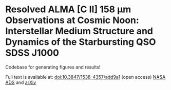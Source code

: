 # Resolved ALMA [C II] 158 μm Observations at Cosmic Noon: Interstellar Medium Structure and Dynamics of the Starbursting QSO SDSS J1000
Codebase for generating figures and results!

Full text is available at: [doi:10.3847/1538-4357/add9a1](dx.doi.org/10.3847/1538-4357/add9a1) (open access) [NASA ADS](https://ui.adsabs.harvard.edu/link_gateway/2025ApJ...987...61R/doi:10.3847/1538-4357/add9a1) and [arXiv](https://arxiv.org/abs/2504.07325)

